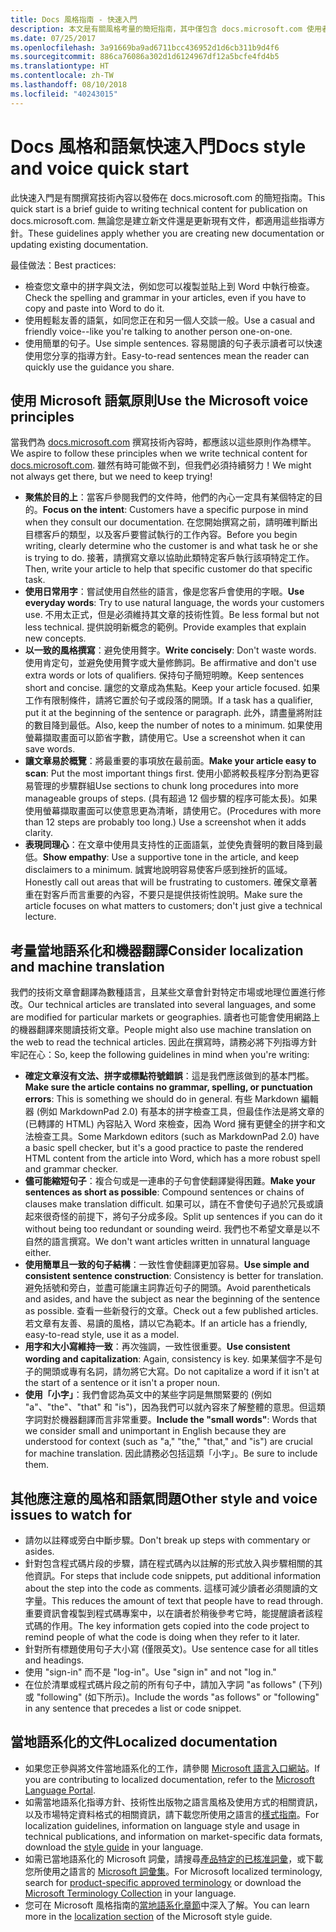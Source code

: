 ```yaml
---
title: Docs 風格指南 - 快速入門
description: 本文是有關風格考量的簡短指南，其中僅包含 docs.microsoft.com 使用者入門的基本主題。
ms.date: 07/25/2017
ms.openlocfilehash: 3a91669ba9ad6711bcc436952d1d6cb311b9d4f6
ms.sourcegitcommit: 886ca76086a302d1d6124967df12a5bcfe4fd4b5
ms.translationtype: HT
ms.contentlocale: zh-TW
ms.lasthandoff: 08/10/2018
ms.locfileid: "40243015"
---
```

# <a name="docs-style-and-voice-quick-start"></a><span data-ttu-id="59151-103">Docs 風格和語氣快速入門</span><span class="sxs-lookup"><span data-stu-id="59151-103">Docs style and voice quick start</span></span>

<span data-ttu-id="59151-104">此快速入門是有關撰寫技術內容以發佈在 docs.microsoft.com 的簡短指南。</span><span class="sxs-lookup"><span data-stu-id="59151-104">This quick start is a brief guide to writing technical content for publication on docs.microsoft.com.</span></span> <span data-ttu-id="59151-105">無論您是建立新文件還是更新現有文件，都適用這些指導方針。</span><span class="sxs-lookup"><span data-stu-id="59151-105">These guidelines apply whether you are creating new documentation or updating existing documentation.</span></span>

<span data-ttu-id="59151-106">最佳做法：</span><span class="sxs-lookup"><span data-stu-id="59151-106">Best practices:</span></span>

- <span data-ttu-id="59151-107">檢查您文章中的拼字與文法，例如您可以複製並貼上到 Word 中執行檢查。</span><span class="sxs-lookup"><span data-stu-id="59151-107">Check the spelling and grammar in your articles, even if you have to copy and paste into Word to do it.</span></span>
- <span data-ttu-id="59151-108">使用輕鬆友善的語氣，如同您正在和另一個人交談一般。</span><span class="sxs-lookup"><span data-stu-id="59151-108">Use a casual and friendly voice--like you're talking to another person one-on-one.</span></span>
- <span data-ttu-id="59151-109">使用簡單的句子。</span><span class="sxs-lookup"><span data-stu-id="59151-109">Use simple sentences.</span></span> <span data-ttu-id="59151-110">容易閱讀的句子表示讀者可以快速使用您分享的指導方針。</span><span class="sxs-lookup"><span data-stu-id="59151-110">Easy-to-read sentences mean the reader can quickly use the guidance you share.</span></span>

## <a name="use-the-microsoft-voice-principles"></a><span data-ttu-id="59151-111">使用 Microsoft 語氣原則</span><span class="sxs-lookup"><span data-stu-id="59151-111">Use the Microsoft voice principles</span></span>

<span data-ttu-id="59151-112">當我們為 [docs.microsoft.com](https://docs.microsoft.com) 撰寫技術內容時，都應該以這些原則作為標竿。</span><span class="sxs-lookup"><span data-stu-id="59151-112">We aspire to follow these principles when we write technical content for [docs.microsoft.com](https://docs.microsoft.com).</span></span> <span data-ttu-id="59151-113">雖然有時可能做不到，但我們必須持續努力！</span><span class="sxs-lookup"><span data-stu-id="59151-113">We might not always get there, but we need to keep trying!</span></span>

- <span data-ttu-id="59151-114">**聚焦於目的上**：當客戶參閱我們的文件時，他們的內心一定具有某個特定的目的。</span><span class="sxs-lookup"><span data-stu-id="59151-114">**Focus on the intent**: Customers have a specific purpose in mind when they consult our documentation.</span></span> <span data-ttu-id="59151-115">在您開始撰寫之前，請明確判斷出目標客戶的類型，以及客戶要嘗試執行的工作內容。</span><span class="sxs-lookup"><span data-stu-id="59151-115">Before you begin writing, clearly determine who the customer is and what task he or she is trying to do.</span></span> <span data-ttu-id="59151-116">接著，請撰寫文章以協助此類特定客戶執行該項特定工作。</span><span class="sxs-lookup"><span data-stu-id="59151-116">Then, write your article to help that specific customer do that specific task.</span></span>
- <span data-ttu-id="59151-117">**使用日常用字**：嘗試使用自然些的語言，像是您客戶會使用的字眼。</span><span class="sxs-lookup"><span data-stu-id="59151-117">**Use everyday words**: Try to use natural language, the words your customers use.</span></span> <span data-ttu-id="59151-118">不用太正式，但是必須維持其文章的技術性質。</span><span class="sxs-lookup"><span data-stu-id="59151-118">Be less formal but not less technical.</span></span> <span data-ttu-id="59151-119">提供說明新概念的範例。</span><span class="sxs-lookup"><span data-stu-id="59151-119">Provide examples that explain new concepts.</span></span>
- <span data-ttu-id="59151-120">**以一致的風格撰寫**：避免使用贅字。</span><span class="sxs-lookup"><span data-stu-id="59151-120">**Write concisely**: Don't waste words.</span></span> <span data-ttu-id="59151-121">使用肯定句，並避免使用贅字或大量修飾詞。</span><span class="sxs-lookup"><span data-stu-id="59151-121">Be affirmative and don't use extra words or lots of qualifiers.</span></span> <span data-ttu-id="59151-122">保持句子簡短明瞭。</span><span class="sxs-lookup"><span data-stu-id="59151-122">Keep sentences short and concise.</span></span> <span data-ttu-id="59151-123">讓您的文章成為焦點。</span><span class="sxs-lookup"><span data-stu-id="59151-123">Keep your article focused.</span></span> <span data-ttu-id="59151-124">如果工作有限制條件，請將它置於句子或段落的開頭。</span><span class="sxs-lookup"><span data-stu-id="59151-124">If a task has a qualifier, put it at the beginning of the sentence or paragraph.</span></span> <span data-ttu-id="59151-125">此外，請盡量將附註的數目降到最低。</span><span class="sxs-lookup"><span data-stu-id="59151-125">Also, keep the number of notes to a minimum.</span></span> <span data-ttu-id="59151-126">如果使用螢幕擷取畫面可以節省字數，請使用它。</span><span class="sxs-lookup"><span data-stu-id="59151-126">Use a screenshot when it can save words.</span></span>
- <span data-ttu-id="59151-127">**讓文章易於概覽**：將最重要的事項放在最前面。</span><span class="sxs-lookup"><span data-stu-id="59151-127">**Make your article easy to scan**: Put the most important things first.</span></span> <span data-ttu-id="59151-128">使用小節將較長程序分割為更容易管理的步驟群組</span><span class="sxs-lookup"><span data-stu-id="59151-128">Use sections to chunk long procedures into more manageable groups of steps.</span></span> <span data-ttu-id="59151-129">(具有超過 12 個步驟的程序可能太長)。如果使用螢幕擷取畫面可以使意思更為清晰，請使用它。</span><span class="sxs-lookup"><span data-stu-id="59151-129">(Procedures with more than 12 steps are probably too long.) Use a screenshot when it adds clarity.</span></span>
- <span data-ttu-id="59151-130">**表現同理心**：在文章中使用具支持性的正面語氣，並使免責聲明的數目降到最低。</span><span class="sxs-lookup"><span data-stu-id="59151-130">**Show empathy**: Use a supportive tone in the article, and keep disclaimers to a minimum.</span></span> <span data-ttu-id="59151-131">誠實地說明容易使客戶感到挫折的區域。</span><span class="sxs-lookup"><span data-stu-id="59151-131">Honestly call out areas that will be frustrating to customers.</span></span> <span data-ttu-id="59151-132">確保文章著重在對客戶而言重要的內容，不要只是提供技術性說明。</span><span class="sxs-lookup"><span data-stu-id="59151-132">Make sure the article focuses on what matters to customers; don't just give a technical lecture.</span></span>

## <a name="consider-localization-and-machine-translation"></a><span data-ttu-id="59151-133">考量當地語系化和機器翻譯</span><span class="sxs-lookup"><span data-stu-id="59151-133">Consider localization and machine translation</span></span>

<span data-ttu-id="59151-134">我們的技術文章會翻譯為數種語言，且某些文章會針對特定市場或地理位置進行修改。</span><span class="sxs-lookup"><span data-stu-id="59151-134">Our technical articles are translated into several languages, and some are modified for particular markets or geographies.</span></span> <span data-ttu-id="59151-135">讀者也可能會使用網路上的機器翻譯來閱讀技術文章。</span><span class="sxs-lookup"><span data-stu-id="59151-135">People might also use machine translation on the web to read the technical articles.</span></span> <span data-ttu-id="59151-136">因此在撰寫時，請務必將下列指導方針牢記在心：</span><span class="sxs-lookup"><span data-stu-id="59151-136">So, keep the following guidelines in mind when you're writing:</span></span>

- <span data-ttu-id="59151-137">**確定文章沒有文法、拼字或標點符號錯誤**：這是我們應該做到的基本門檻。</span><span class="sxs-lookup"><span data-stu-id="59151-137">**Make sure the article contains no grammar, spelling, or punctuation errors**: This is something we should do in general.</span></span> <span data-ttu-id="59151-138">有些 Markdown 編輯器 (例如 MarkdownPad 2.0) 有基本的拼字檢查工具，但最佳作法是將文章的 (已轉譯的 HTML) 內容貼入 Word 來檢查，因為 Word 擁有更健全的拼字和文法檢查工具。</span><span class="sxs-lookup"><span data-stu-id="59151-138">Some Markdown editors (such as MarkdownPad 2.0) have a basic spell checker, but it's a good practice to paste the rendered HTML content from the article into Word, which has a more robust spell and grammar checker.</span></span>
- <span data-ttu-id="59151-139">**儘可能縮短句子**：複合句或是一連串的子句會使翻譯變得困難。</span><span class="sxs-lookup"><span data-stu-id="59151-139">**Make your sentences as short as possible**: Compound sentences or chains of clauses make translation difficult.</span></span> <span data-ttu-id="59151-140">如果可以，請在不會使句子過於冗長或讀起來很奇怪的前提下，將句子分成多段。</span><span class="sxs-lookup"><span data-stu-id="59151-140">Split up sentences if you can do it without being too redundant or sounding weird.</span></span> <span data-ttu-id="59151-141">我們也不希望文章是以不自然的語言撰寫。</span><span class="sxs-lookup"><span data-stu-id="59151-141">We don't want articles written in unnatural language either.</span></span>
- <span data-ttu-id="59151-142">**使用簡單且一致的句子結構**：一致性會使翻譯更加容易。</span><span class="sxs-lookup"><span data-stu-id="59151-142">**Use simple and consistent sentence construction**: Consistency is better for translation.</span></span> <span data-ttu-id="59151-143">避免括號和旁白，並盡可能讓主詞靠近句子的開頭。</span><span class="sxs-lookup"><span data-stu-id="59151-143">Avoid parentheticals and asides, and have the subject as near the beginning of the sentence as possible.</span></span> <span data-ttu-id="59151-144">查看一些新發行的文章。</span><span class="sxs-lookup"><span data-stu-id="59151-144">Check out a few published articles.</span></span> <span data-ttu-id="59151-145">若文章有友善、易讀的風格，請以它為範本。</span><span class="sxs-lookup"><span data-stu-id="59151-145">If an article has a friendly, easy-to-read style, use it as a model.</span></span>
- <span data-ttu-id="59151-146">**用字和大小寫維持一致**：再次強調，一致性很重要。</span><span class="sxs-lookup"><span data-stu-id="59151-146">**Use consistent wording and capitalization**: Again, consistency is key.</span></span> <span data-ttu-id="59151-147">如果某個字不是句子的開頭或專有名詞，請勿將它大寫。</span><span class="sxs-lookup"><span data-stu-id="59151-147">Do not capitalize a word if it isn't at the start of a sentence or it isn't a proper noun.</span></span>
- <span data-ttu-id="59151-148">**使用「小字」**：我們會認為英文中的某些字詞是無關緊要的 (例如 "a"、"the"、"that" 和 "is")，因為我們可以就內容來了解整體的意思。但這類字詞對於機器翻譯而言非常重要。</span><span class="sxs-lookup"><span data-stu-id="59151-148">**Include the "small words"**: Words that we consider small and unimportant in English because they are understood for context (such as "a," "the," "that," and "is") are crucial for machine translation.</span></span> <span data-ttu-id="59151-149">因此請務必包括這類「小字」。</span><span class="sxs-lookup"><span data-stu-id="59151-149">Be sure to include them.</span></span>

## <a name="other-style-and-voice-issues-to-watch-for"></a><span data-ttu-id="59151-150">其他應注意的風格和語氣問題</span><span class="sxs-lookup"><span data-stu-id="59151-150">Other style and voice issues to watch for</span></span>

- <span data-ttu-id="59151-151">請勿以註釋或旁白中斷步驟。</span><span class="sxs-lookup"><span data-stu-id="59151-151">Don't break up steps with commentary or asides.</span></span>
- <span data-ttu-id="59151-152">針對包含程式碼片段的步驟，請在程式碼內以註解的形式放入與步驟相關的其他資訊。</span><span class="sxs-lookup"><span data-stu-id="59151-152">For steps that include code snippets, put additional information about the step into the code as comments.</span></span> <span data-ttu-id="59151-153">這樣可減少讀者必須閱讀的文字量。</span><span class="sxs-lookup"><span data-stu-id="59151-153">This reduces the amount of text that people have to read through.</span></span> <span data-ttu-id="59151-154">重要資訊會複製到程式碼專案中，以在讀者於稍後參考它時，能提醒讀者該程式碼的作用。</span><span class="sxs-lookup"><span data-stu-id="59151-154">The key information gets copied into the code project to remind people of what the code is doing when they refer to it later.</span></span>
- <span data-ttu-id="59151-155">針對所有標題使用句子大小寫 (僅限英文)。</span><span class="sxs-lookup"><span data-stu-id="59151-155">Use sentence case for all titles and headings.</span></span>
- <span data-ttu-id="59151-156">使用 "sign-in" 而不是 "log-in"。</span><span class="sxs-lookup"><span data-stu-id="59151-156">Use "sign in" and not "log in."</span></span>
- <span data-ttu-id="59151-157">在位於清單或程式碼片段之前的所有句子中，請加入字詞 "as follows" (下列) 或 "following" (如下所示)。</span><span class="sxs-lookup"><span data-stu-id="59151-157">Include the words "as follows" or "following" in any sentence that precedes a list or code snippet.</span></span>

## <a name="localized-documentation"></a><span data-ttu-id="59151-158">當地語系化的文件</span><span class="sxs-lookup"><span data-stu-id="59151-158">Localized documentation</span></span>

- <span data-ttu-id="59151-159">如果您正參與將文件當地語系化的工作，請參閱 [Microsoft 語言入口網站](https://www.microsoft.com/Language/Default.aspx)。</span><span class="sxs-lookup"><span data-stu-id="59151-159">If you are contributing to localized documentation, refer to the [Microsoft Language Portal](https://www.microsoft.com/Language/Default.aspx).</span></span>
- <span data-ttu-id="59151-160">如需當地語系化指導方針、技術性出版物之語言風格及使用方式的相關資訊，以及市場特定資料格式的相關資訊，請下載您所使用之語言的[樣式指南](https://www.microsoft.com/Language/StyleGuides)。</span><span class="sxs-lookup"><span data-stu-id="59151-160">For localization guidelines, information on language style and usage in technical publications, and information on market-specific data formats, download the [style guide](https://www.microsoft.com/Language/StyleGuides) in your language.</span></span>
- <span data-ttu-id="59151-161">如需已當地語系化的 Microsoft 詞彙，請搜尋[產品特定的已核准詞彙](https://www.microsoft.com/Language/Default.aspx)，或下載您所使用之語言的 [Microsoft 詞彙集](https://www.microsoft.com/Language/Terminology.aspx)。</span><span class="sxs-lookup"><span data-stu-id="59151-161">For Microsoft localized terminology, search for [product-specific approved terminology](https://www.microsoft.com/Language/Default.aspx) or download the [Microsoft Terminology Collection](https://www.microsoft.com/Language/Terminology.aspx) in your language.</span></span>
- <span data-ttu-id="59151-162">您可在 Microsoft 風格指南的[當地語系化章節](https://docs.microsoft.com/style-guide/global-communications/)中深入了解。</span><span class="sxs-lookup"><span data-stu-id="59151-162">You can learn more in the [localization section](https://docs.microsoft.com/style-guide/global-communications/) of the Microsoft style guide.</span></span>
